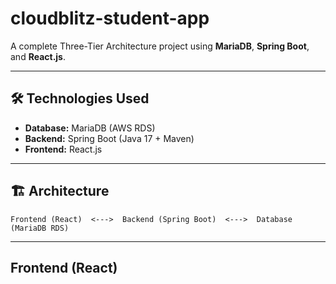 # cloudblitz-student-app

A complete Three-Tier Architecture project using **MariaDB**, **Spring Boot**, and **React.js**.

---

## 🛠️ Technologies Used
- **Database:** MariaDB (AWS RDS)
- **Backend:** Spring Boot (Java 17 + Maven)
- **Frontend:** React.js

---

## 🏗️ Architecture
```
Frontend (React)  <--->  Backend (Spring Boot)  <--->  Database (MariaDB RDS)
```

---

## Frontend (React)



